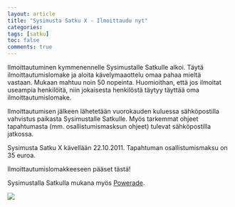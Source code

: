 ```yaml
---
layout: article
title: "Sysimusta Satku X - Ilmoittaudu nyt"
categories:
tags: [satku]
toc: false
comments: true
---
```


Ilmoittautuminen kymmenennelle Sysimustalle Satkulle alkoi. Täytä
ilmoittautumislomake ja aloita kävelymaaottelu omaa pahaa mieltä
vastaan. Mukaan mahtuu noin 50 nopeinta. Huomioithan, että jos ilmoitat
useampia henkilöitä, niin jokaisesta henkilöstä täytyy täyttää oma
ilmoittautumislomake.

Ilmoittautumisen jälkeen lähetetään vuorokauden kuluessa sähköpostilla
vahvistus paikasta Sysimustalle Satkulle. Myös tarkemmat ohjeet
tapahtumasta (mm. osallistumismasksun ohjeet) tulevat sähköpostilla
jatkossa.

Sysimusta Satku X kävellään 22.10.2011. Tapahtuman osallistumismaksu on
35 euroa.

Ilmoittautumislomakkeeseen pääset tästä!

Sysimustalla Satkulla mukana
myös [Powerade](http://www.powerade.com/nordic/home.html).

![](http://kerkesix.fi/images/Powerade.jpg)

